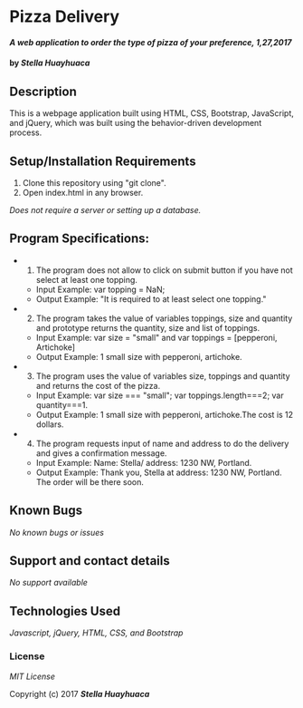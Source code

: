 # Pizza Delivery
#### _A web application to order the type of pizza of your preference, 1,27,2017_
#### by _**Stella Huayhuaca**_
## Description
This is a webpage application built using HTML, CSS, Bootstrap, JavaScript, and jQuery, which was built using the behavior-driven development process.

## Setup/Installation Requirements

1. Clone this repository using "git clone".
2. Open index.html in any browser.

_Does not require a server or setting up a database._

## Program Specifications:
* 1. The program does not allow to click on submit button if you have not select at least one topping.
  * Input Example: var topping = NaN;
  * Output Example: "It is required to at least select one topping."
* 2. The program takes the value of variables toppings, size and quantity and prototype returns the quantity, size and list of toppings.
  * Input Example: var size = "small" and var toppings = [pepperoni, Artichoke]
  * Output Example: 1 small size with pepperoni, artichoke.
* 3. The program uses the value of variables size, toppings and quantity and returns the cost of the pizza.
  * Input Example: var size === "small"; var toppings.length===2; var quantity===1.
  * Output Example: 1 small size with pepperoni, artichoke.The cost is 12 dollars.  
* 4. The program requests input of name and address to do the delivery and gives a confirmation message.
  * Input Example: Name: Stella/ address: 1230 NW, Portland.
  * Output Example: Thank you, Stella at address: 1230 NW, Portland. The order will be there soon.

## Known Bugs

_No known bugs or issues_

## Support and contact details

_No support available_

## Technologies Used

_Javascript, jQuery, HTML, CSS, and Bootstrap_

### License

*MIT License*

Copyright (c) 2017 **_Stella Huayhuaca_**
